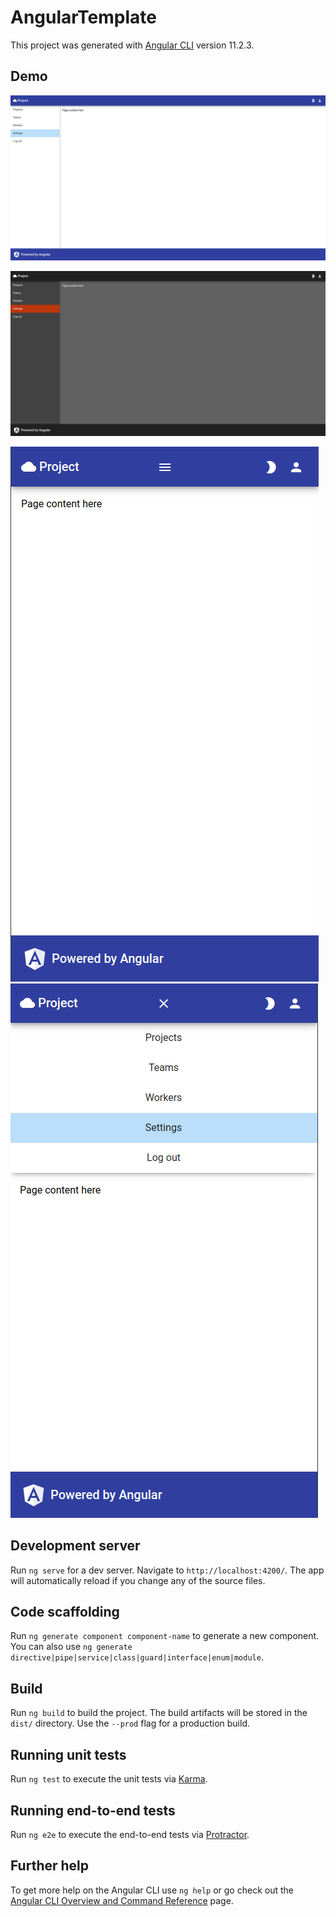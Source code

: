 # AngularTemplate

This project was generated with [Angular CLI](https://github.com/angular/angular-cli) version 11.2.3.

## Demo

![01_layout](https://raw.githubusercontent.com/lukascode/angular-template/master/demo/01_layout.png)

![04_layout_dark](https://raw.githubusercontent.com/lukascode/angular-template/master/demo/04_layout_dark.png)

![02_layout_mobile](https://raw.githubusercontent.com/lukascode/angular-template/master/demo/02_layout_mobile.png)
![03_layout_mobile_nav](https://raw.githubusercontent.com/lukascode/angular-template/master/demo/03_layout_mobile_nav.png)

## Development server

Run `ng serve` for a dev server. Navigate to `http://localhost:4200/`. The app will automatically reload if you change any of the source files.

## Code scaffolding

Run `ng generate component component-name` to generate a new component. You can also use `ng generate directive|pipe|service|class|guard|interface|enum|module`.

## Build

Run `ng build` to build the project. The build artifacts will be stored in the `dist/` directory. Use the `--prod` flag for a production build.

## Running unit tests

Run `ng test` to execute the unit tests via [Karma](https://karma-runner.github.io).

## Running end-to-end tests

Run `ng e2e` to execute the end-to-end tests via [Protractor](http://www.protractortest.org/).

## Further help

To get more help on the Angular CLI use `ng help` or go check out the [Angular CLI Overview and Command Reference](https://angular.io/cli) page.
